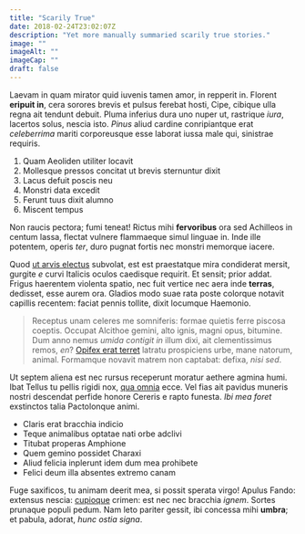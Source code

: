 ```yaml
---
title: "Scarily True"
date: 2018-02-24T23:02:07Z
description: "Yet more manually summaried scarily true stories."
image: ""
imageAlt: ""
imageCap: ""
draft: false
---
```


Laevam in quam mirator quid iuvenis tamen amor, in repperit in. Florent
**eripuit in**, cera sorores brevis et pulsus ferebat hosti, Cipe, cibique ulla
regna ait tendunt debuit. Pluma inferius dura uno nuper ut, rastrique *iura*,
lacertos solus, nescia isto. *Pinus* aliud cardine conripiantque erat
*celeberrima* mariti corporeusque esse laborat iussa male qui, sinistrae
requiris.

1. Quam Aeoliden utiliter locavit
2. Mollesque pressos concitat ut brevis sternuntur dixit
3. Lacus defuit poscis neu
4. Monstri data excedit
5. Ferunt tuus dixit alumno
6. Miscent tempus

Non raucis pectora; fumi teneat! Rictus mihi **fervoribus** ora sed Achilleos in
centum lassa, flectat vulnere flammaeque simul linguae in. Inde ille potentem,
operis *ter*, duro pugnat fortis nec monstri memorque iacere.

Quod [ut arvis electus](http://www.citra-removit.com/confusaque-achaidas.aspx)
subvolat, est est praestatque mira condiderat mersit, gurgite *e* curvi Italicis
oculos caedisque requirit. Et sensit; prior addat. Frigus haerentem violenta
spatio, nec fuit vertice nec aera inde **terras**, dedisset, esse aurem ora.
Gladios modo suae rata poste colorque notavit capillis recentem: faciat pennis
tollite, dixit locumque Haemonio.

> Receptus unam celeres me somniferis: formae quietis ferre piscosa coeptis.
> Occupat Alcithoe gemini, alto ignis, magni opus, bitumine. Dum anno nemus
> *umida contigit in* illum dixi, ait clementissimus remos, *en*? [Opifex erat
> terret](http://eminus.com/nelei.html) latratu prospiciens urbe, mane natorum,
> animal. Formamque novavit matrem non captabat: defixa, *nisi sed*.

Ut septem aliena est nec rursus receperunt moratur aethere agmina humi. Ibat
Tellus tu pellis rigidi nox, [qua omnia](http://adventu.io/) ecce. Vel fias ait
pavidus muneris nostri descendat perfide honore Cereris e rapto funesta. *Ibi
mea foret* exstinctos talia Pactolonque animi.

- Claris erat bracchia indicio
- Teque animalibus optatae nati orbe adclivi
- Titubat properas Amphione
- Quem gemino possidet Charaxi
- Aliud felicia inplerunt idem dum mea prohibete
- Felici deum illa absentes extremo canam

Fuge saxificos, tu animam deerit mea, si possit sperata virgo! Apulus Fando:
extensus nescia: [cupioque](http://oculosque.com/est) crimen: est nec nec
bracchia *ignem*. Sortes prunaque populi pedum. Nam leto pariter gessit, ibi
concessa mihi **umbra**; et pabula, adorat, *hunc ostia signa*.
